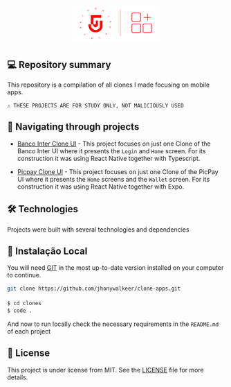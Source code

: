 <h1 align="center">
    <img width="40%"  alt="Repository Clone APPs" title="Repository Clone APPs" src="./readme/images/icon-repo.png" />
</h1>

## 💻 Repository summary

This repository is a compilation of all clones I made focusing on mobile apps.

```text
⚠ THESE PROJECTS ARE FOR STUDY ONLY, NOT MALICIOUSLY USED
```

## 🚩 Navigating through projects

- [Banco Inter Clone UI](https://github.com/jhonywalkeer/clone-apps/tree/main/picpay-clone-ui) - This project focuses on just one Clone of the Banco Inter UI where it presents the `Login` and `Home` screen. For its construction it was using React Native together with Typescript.

- [Picpay Clone UI](https://github.com/jhonywalkeer/clone-apps/tree/main/picpay-clone-ui) - This project focuses on just one Clone of the PicPay UI where it presents the `Home` screens and the `Wallet` screen. For its construction it was using React Native together with Expo.

## 🛠 Technologies

Projects were built with several technologies and dependencies

## 🔨 Instalação Local

You will need [GIT](https://git-scm.com/) in the most up-to-date version installed on your computer to continue.

```bash
git clone https://github.com/jhonywalkeer/clone-apps.git

$ cd clones
$ code .
```

And now to run locally check the necessary requirements in the `README.md` of each project

## 📖 License

This project is under license from MIT. See the [LICENSE](LICENSE.md) file for more details.
